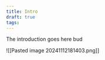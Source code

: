 ```yaml
---
title: Intro
draft: true
tags:
---
```

The introduction goes here bud

![[Pasted image 20241112181403.png]]